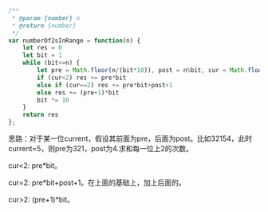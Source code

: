 ```js
/**
 * @param {number} n
 * @return {number}
 */
var numberOf2sInRange = function(n) {
    let res = 0
    let bit = 1
    while (bit<=n) {
        let pre = Math.floor(n/(bit*10)), post = n%bit, cur = Math.floor((n%(bit*10))/bit)
        if (cur<2) res += pre*bit
        else if (cur==2) res += pre*bit+post+1
        else res += (pre+1)*bit
        bit *= 10
    }
    return res
};
```

思路：对于某一位current，假设其前面为pre，后面为post。比如32154，此时current=5，则pre为321，post为4.求和每一位上2的次数。

cur<2: pre\*bit。

cur=2: pre\*bit+post+1。在上面的基础上，加上后面的。

cur>2: (pre+1)\*bit。

